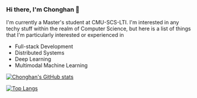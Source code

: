 ### Hi there, I'm Chonghan 👋
I'm currently a Master's student at CMU-SCS-LTI. I'm interested in any techy stuff within the realm of Computer Science, but here is a list of things that I'm particularly interested or experienced in
- Full-stack Development
- Distributed Systems
- Deep Learning
- Multimodal Machine Learning



<!--
**PaulCCCCCCH/PaulCCCCCCH** is a ✨ _special_ ✨ repository because its `README.md` (this file) appears on your GitHub profile.

Here are some ideas to get you started:

- 🔭 I’m currently working on ...
- 🌱 I’m currently learning ...
- 👯 I’m looking to collaborate on ...
- 🤔 I’m looking for help with ...
- 💬 Ask me about ...
- 📫 How to reach me: ...
- 😄 Pronouns: ...
- ⚡ Fun fact: ...
-->

[![Chonghan's GitHub stats](https://github-readme-stats.vercel.app/api?username=paulcccccch&count_private=true)](https://github.com/anuraghazra/github-readme-stats)

[![Top Langs](https://github-readme-stats.vercel.app/api/top-langs/?username=paulcccccch&hide=html,jupyter%20notebook)](https://github.com/anuraghazra/github-readme-stats)

